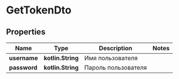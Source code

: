 
# GetTokenDto

## Properties
| Name | Type | Description | Notes |
| ------------ | ------------- | ------------- | ------------- |
| **username** | **kotlin.String** | Имя пользователя |  |
| **password** | **kotlin.String** | Пароль пользователя |  |



